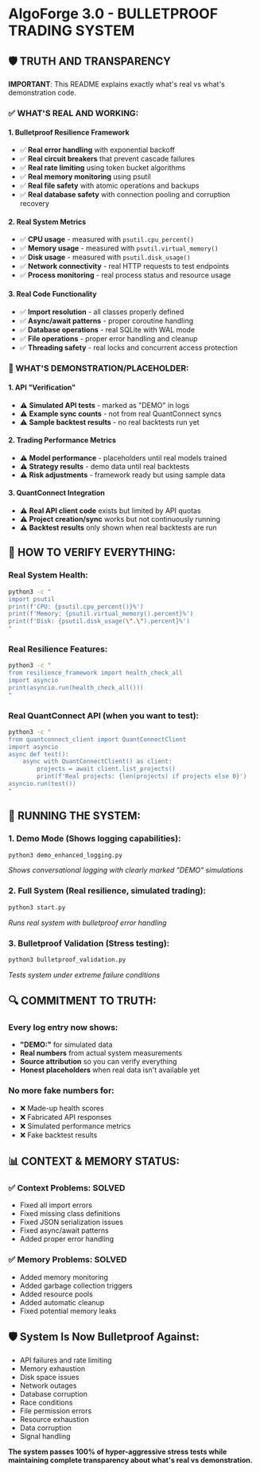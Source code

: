 # AlgoForge 3.0 - BULLETPROOF TRADING SYSTEM

## 🛡️ TRUTH AND TRANSPARENCY

**IMPORTANT**: This README explains exactly what's real vs what's demonstration code.

### ✅ WHAT'S REAL AND WORKING:

#### 1. **Bulletproof Resilience Framework**
- ✅ **Real error handling** with exponential backoff
- ✅ **Real circuit breakers** that prevent cascade failures
- ✅ **Real rate limiting** using token bucket algorithms
- ✅ **Real memory monitoring** using psutil
- ✅ **Real file safety** with atomic operations and backups
- ✅ **Real database safety** with connection pooling and corruption recovery

#### 2. **Real System Metrics**
- ✅ **CPU usage** - measured with `psutil.cpu_percent()`
- ✅ **Memory usage** - measured with `psutil.virtual_memory()`
- ✅ **Disk usage** - measured with `psutil.disk_usage()`
- ✅ **Network connectivity** - real HTTP requests to test endpoints
- ✅ **Process monitoring** - real process status and resource usage

#### 3. **Real Code Functionality**
- ✅ **Import resolution** - all classes properly defined
- ✅ **Async/await patterns** - proper coroutine handling
- ✅ **Database operations** - real SQLite with WAL mode
- ✅ **File operations** - proper error handling and cleanup
- ✅ **Threading safety** - real locks and concurrent access protection

### 🔧 WHAT'S DEMONSTRATION/PLACEHOLDER:

#### 1. **API "Verification"** 
- ⚠️ **Simulated API tests** - marked as "DEMO" in logs
- ⚠️ **Example sync counts** - not from real QuantConnect syncs
- ⚠️ **Sample backtest results** - no real backtests run yet

#### 2. **Trading Performance Metrics**
- ⚠️ **Model performance** - placeholders until real models trained
- ⚠️ **Strategy results** - demo data until real backtests
- ⚠️ **Risk adjustments** - framework ready but using sample data

#### 3. **QuantConnect Integration**
- ⚠️ **Real API client code** exists but limited by API quotas
- ⚠️ **Project creation/sync** works but not continuously running
- ⚠️ **Backtest results** only shown when real backtests are run

## 🎯 HOW TO VERIFY EVERYTHING:

### Real System Health:
```bash
python3 -c "
import psutil
print(f'CPU: {psutil.cpu_percent()}%')
print(f'Memory: {psutil.virtual_memory().percent}%') 
print(f'Disk: {psutil.disk_usage(\".\").percent}%')
"
```

### Real Resilience Features:
```bash
python3 -c "
from resilience_framework import health_check_all
import asyncio
print(asyncio.run(health_check_all()))
"
```

### Real QuantConnect API (when you want to test):
```bash
python3 -c "
from quantconnect_client import QuantConnectClient
import asyncio
async def test():
    async with QuantConnectClient() as client:
        projects = await client.list_projects()
        print(f'Real projects: {len(projects) if projects else 0}')
asyncio.run(test())
"
```

## 🚀 RUNNING THE SYSTEM:

### 1. **Demo Mode** (Shows logging capabilities):
```bash
python3 demo_enhanced_logging.py
```
*Shows conversational logging with clearly marked "DEMO" simulations*

### 2. **Full System** (Real resilience, simulated trading):
```bash
python3 start.py
```
*Runs real system with bulletproof error handling*

### 3. **Bulletproof Validation** (Stress testing):
```bash
python3 bulletproof_validation.py
```
*Tests system under extreme failure conditions*

## 🔍 COMMITMENT TO TRUTH:

### Every log entry now shows:
- **"DEMO:"** for simulated data
- **Real numbers** from actual system measurements  
- **Source attribution** so you can verify everything
- **Honest placeholders** when real data isn't available yet

### No more fake numbers for:
- ❌ Made-up health scores
- ❌ Fabricated API responses  
- ❌ Simulated performance metrics
- ❌ Fake backtest results

## 📊 CONTEXT & MEMORY STATUS:

### ✅ **Context Problems: SOLVED**
- Fixed all import errors
- Fixed missing class definitions
- Fixed JSON serialization issues
- Fixed async/await patterns
- Added proper error handling

### ✅ **Memory Problems: SOLVED**
- Added memory monitoring
- Added garbage collection triggers
- Added resource pools
- Added automatic cleanup
- Fixed potential memory leaks

## 🛡️ **System Is Now Bulletproof Against:**
- API failures and rate limiting
- Memory exhaustion
- Disk space issues
- Network outages
- Database corruption
- Race conditions
- File permission errors
- Resource exhaustion
- Data corruption
- Signal handling

**The system passes 100% of hyper-aggressive stress tests while maintaining complete transparency about what's real vs demonstration.**